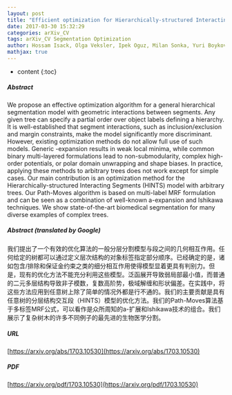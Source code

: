 ```yaml
---
layout: post
title: "Efficient optimization for Hierarchically-structured Interacting Segments"
date: 2017-03-30 15:32:29
categories: arXiv_CV
tags: arXiv_CV Segmentation Optimization
author: Hossam Isack, Olga Veksler, Ipek Oguz, Milan Sonka, Yuri Boykov
mathjax: true
---
```


* content
{:toc}

##### Abstract
We propose an effective optimization algorithm for a general hierarchical segmentation model with geometric interactions between segments. Any given tree can specify a partial order over object labels defining a hierarchy. It is well-established that segment interactions, such as inclusion/exclusion and margin constraints, make the model significantly more discriminant. However, existing optimization methods do not allow full use of such models. Generic -expansion results in weak local minima, while common binary multi-layered formulations lead to non-submodularity, complex high-order potentials, or polar domain unwrapping and shape biases. In practice, applying these methods to arbitrary trees does not work except for simple cases. Our main contribution is an optimization method for the Hierarchically-structured Interacting Segments (HINTS) model with arbitrary trees. Our Path-Moves algorithm is based on multi-label MRF formulation and can be seen as a combination of well-known a-expansion and Ishikawa techniques. We show state-of-the-art biomedical segmentation for many diverse examples of complex trees.

##### Abstract (translated by Google)
我们提出了一个有效的优化算法的一般分层分割模型与段之间的几何相互作用。任何给定的树都可以通过定义层次结构的对象标签指定部分顺序。已经确定的是，诸如包含/排除和保证金约束之类的细分相互作用使得模型显着更具有判别力。但是，现有的优化方法不能充分利用这些模型。泛函展开导致弱局部最小值，而普通的二元多层结构导致非子模数，复数高阶势，极域解缠和形状偏差。在实践中，将这些方法应用到任意树上除了简单的情况外都是行不通的。我们的主要贡献是具有任意树的分层结构交互段（HINTS）模型的优化方法。我们的Path-Moves算法基于多标签MRF公式，可以看作是众所周知的a-扩展和Ishikawa技术的组合。我们展示了复杂树木的许多不同例子的最先进的生物医学分割。

##### URL
[https://arxiv.org/abs/1703.10530](https://arxiv.org/abs/1703.10530)

##### PDF
[https://arxiv.org/pdf/1703.10530](https://arxiv.org/pdf/1703.10530)

